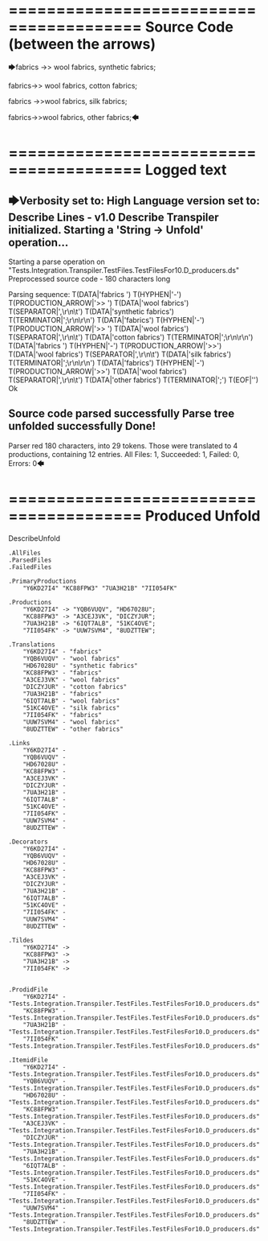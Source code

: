 ========================================
Source Code (between the arrows)
========================================

🡆fabrics ->> wool fabrics,
	synthetic fabrics;

fabrics->> wool fabrics,
	cotton fabrics;

fabrics ->>wool fabrics,
	silk fabrics;

fabrics->>wool fabrics,
	other fabrics;🡄

========================================
Logged text
========================================

🡆Verbosity set to: High
Language version set to: Describe Lines - v1.0
Describe Transpiler initialized.
Starting a 'String -> Unfold' operation...
------------------------
Starting a parse operation on "Tests.Integration.Transpiler.TestFiles.TestFilesFor10.D_producers.ds"
Preprocessed source code - 180 characters long

Parsing sequence: T(DATA|'fabrics ') T(HYPHEN|'-') T(PRODUCTION_ARROW|'>> ') T(DATA|'wool fabrics') T(SEPARATOR|',\r\n\t') T(DATA|'synthetic fabrics') T(TERMINATOR|';\r\n\r\n') T(DATA|'fabrics') T(HYPHEN|'-') T(PRODUCTION_ARROW|'>> ') T(DATA|'wool fabrics') T(SEPARATOR|',\r\n\t') T(DATA|'cotton fabrics') T(TERMINATOR|';\r\n\r\n') T(DATA|'fabrics ') T(HYPHEN|'-') T(PRODUCTION_ARROW|'>>') T(DATA|'wool fabrics') T(SEPARATOR|',\r\n\t') T(DATA|'silk fabrics') T(TERMINATOR|';\r\n\r\n') T(DATA|'fabrics') T(HYPHEN|'-') T(PRODUCTION_ARROW|'>>') T(DATA|'wool fabrics') T(SEPARATOR|',\r\n\t') T(DATA|'other fabrics') T(TERMINATOR|';') T(EOF|'<EOF>') Ok

Source code parsed successfully
Parse tree unfolded successfully
Done!
------------------------
Parser red 180 characters, into 29 tokens.
Those were translated to 4 productions, containing 12 entries.
All Files: 1, Succeeded: 1, Failed: 0, Errors: 0🡄

========================================
Produced Unfold
========================================

DescribeUnfold

    .AllFiles
    .ParsedFiles
    .FailedFiles

    .PrimaryProductions
        "Y6KD27I4" "KC88FPW3" "7UA3H21B" "7II054FK" 

    .Productions
        "Y6KD27I4" -> "YQB6VUQV", "HD67028U";
        "KC88FPW3" -> "A3CEJ3VK", "DICZYJUR";
        "7UA3H21B" -> "6IQT7ALB", "51KC4OVE";
        "7II054FK" -> "UUW7SVM4", "8UDZTTEW";

    .Translations
        "Y6KD27I4" - "fabrics"
        "YQB6VUQV" - "wool fabrics"
        "HD67028U" - "synthetic fabrics"
        "KC88FPW3" - "fabrics"
        "A3CEJ3VK" - "wool fabrics"
        "DICZYJUR" - "cotton fabrics"
        "7UA3H21B" - "fabrics"
        "6IQT7ALB" - "wool fabrics"
        "51KC4OVE" - "silk fabrics"
        "7II054FK" - "fabrics"
        "UUW7SVM4" - "wool fabrics"
        "8UDZTTEW" - "other fabrics"

    .Links
        "Y6KD27I4" - 
        "YQB6VUQV" - 
        "HD67028U" - 
        "KC88FPW3" - 
        "A3CEJ3VK" - 
        "DICZYJUR" - 
        "7UA3H21B" - 
        "6IQT7ALB" - 
        "51KC4OVE" - 
        "7II054FK" - 
        "UUW7SVM4" - 
        "8UDZTTEW" - 

    .Decorators
        "Y6KD27I4" - 
        "YQB6VUQV" - 
        "HD67028U" - 
        "KC88FPW3" - 
        "A3CEJ3VK" - 
        "DICZYJUR" - 
        "7UA3H21B" - 
        "6IQT7ALB" - 
        "51KC4OVE" - 
        "7II054FK" - 
        "UUW7SVM4" - 
        "8UDZTTEW" - 

    .Tildes
        "Y6KD27I4" -> 
        "KC88FPW3" -> 
        "7UA3H21B" -> 
        "7II054FK" -> 


    .ProdidFile
        "Y6KD27I4" - "Tests.Integration.Transpiler.TestFiles.TestFilesFor10.D_producers.ds"
        "KC88FPW3" - "Tests.Integration.Transpiler.TestFiles.TestFilesFor10.D_producers.ds"
        "7UA3H21B" - "Tests.Integration.Transpiler.TestFiles.TestFilesFor10.D_producers.ds"
        "7II054FK" - "Tests.Integration.Transpiler.TestFiles.TestFilesFor10.D_producers.ds"

    .ItemidFile
        "Y6KD27I4" - "Tests.Integration.Transpiler.TestFiles.TestFilesFor10.D_producers.ds"
        "YQB6VUQV" - "Tests.Integration.Transpiler.TestFiles.TestFilesFor10.D_producers.ds"
        "HD67028U" - "Tests.Integration.Transpiler.TestFiles.TestFilesFor10.D_producers.ds"
        "KC88FPW3" - "Tests.Integration.Transpiler.TestFiles.TestFilesFor10.D_producers.ds"
        "A3CEJ3VK" - "Tests.Integration.Transpiler.TestFiles.TestFilesFor10.D_producers.ds"
        "DICZYJUR" - "Tests.Integration.Transpiler.TestFiles.TestFilesFor10.D_producers.ds"
        "7UA3H21B" - "Tests.Integration.Transpiler.TestFiles.TestFilesFor10.D_producers.ds"
        "6IQT7ALB" - "Tests.Integration.Transpiler.TestFiles.TestFilesFor10.D_producers.ds"
        "51KC4OVE" - "Tests.Integration.Transpiler.TestFiles.TestFilesFor10.D_producers.ds"
        "7II054FK" - "Tests.Integration.Transpiler.TestFiles.TestFilesFor10.D_producers.ds"
        "UUW7SVM4" - "Tests.Integration.Transpiler.TestFiles.TestFilesFor10.D_producers.ds"
        "8UDZTTEW" - "Tests.Integration.Transpiler.TestFiles.TestFilesFor10.D_producers.ds"

